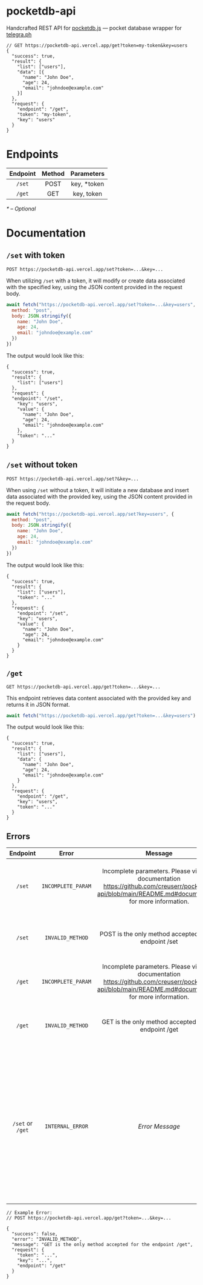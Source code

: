 # pocketdb-api

Handcrafted REST API for [pocketdb.js](https://gist.github.com/creuserr/a6b445c27ff248b3971c0a65bcd89a35) &mdash; pocket database wrapper for [telegra.ph](https://telegra.ph)

```json5
// GET https://pocketdb-api.vercel.app/get?token=my-token&key=users
{
  "success": true,
  "result": {
    "list": ["users"],
    "data": [{
      "name": "John Doe",
      "age": 24,
      "email": "johndoe@example.com"
    }]
  },
  "request": {
    "endpoint": "/get",
    "token": "my-token",
    "key": "users"
  }
}
```

# Endpoints
| Endpoint | Method | Parameters |
|:--------:|:------:|:----------:|
| `/set` | POST | key, &ast;token |
| `/get` | GET | key, token |

*&ast; &ndash; Optional*

# Documentation
## `/set` with token
```
POST https://pocketdb-api.vercel.app/set?token=...&key=...
```

When utilizing `/set` with a token, it will modify or create data associated with the specified key, using the JSON content provided in the request body.

```js
await fetch("https://pocketdb-api.vercel.app/set?token=...&key=users", {
  method: "post",
  body: JSON.stringify({
    name: "John Doe",
    age: 24,
    email: "johndoe@example.com"
  })
})
```

The output would look like this:
```json5
{
  "success": true,
  "result": {
    "list": ["users"]
  },
  "request": {
  "endpoint": "/set",
    "key": "users",
    "value": {
      "name": "John Doe",
      "age": 24,
      "email": "johndoe@example.com"
    },
    "token": "..."
  }
}
```

## `/set` without token
```
POST https://pocketdb-api.vercel.app/set?&key=...
```

When using `/set` without a token, it will initiate a new database and insert data associated with the provided key, using the JSON content provided in the request body.

```js
await fetch("https://pocketdb-api.vercel.app/set?key=users", {
  method: "post",
  body: JSON.stringify({
    name: "John Doe",
    age: 24,
    email: "johndoe@example.com"
  })
})
```

The output would look like this:
```json5
{
  "success": true,
  "result": {
    "list": ["users"],
    "token": "..."
  },
  "request": {
    "endpoint": "/set",
    "key": "users",
    "value": {
      "name": "John Doe",
      "age": 24,
      "email": "johndoe@example.com"
    }
  }
}
```

## `/get`
```
GET https://pocketdb-api.vercel.app/get?token=...&key=...
```

This endpoint retrieves data content associated with the provided key and returns it in JSON format.

```js
await fetch("https://pocketdb-api.vercel.app/get?token=...&key=users")
```

The output would look like this:
```json5
{
  "success": true,
  "result": {
    "list": ["users"],
    "data": {
      "name": "John Doe",
      "age": 24,
      "email": "johndoe@example.com"
    }
  },
  "request": {
    "endpoint": "/get",
    "key": "users",
    "token": "..."
  }
}
```

## Errors

| Endpoint | Error | Message | Cause |
|:--------:|:-----:|:-------:|:-----:|
| `/set` | `INCOMPLETE_PARAM` | Incomplete parameters. Please view the documentation https://github.com/creuserr/pocketdb-api/blob/main/README.md#documentation for more information. | The parameter `key` is required. As well as the body as JSON. |
| `/set` | `INVALID_METHOD` | POST is the only method accepted for the endpoint /set | The endpoint `/set` only accepts the `POST` method. |
| `/get` | `INCOMPLETE_PARAM` | Incomplete parameters. Please view the documentation https://github.com/creuserr/pocketdb-api/blob/main/README.md#documentation for more information. | The parameters `key` and `token` are required. |
| `/get` | `INVALID_METHOD` | GET is the only method accepted for the endpoint /get | The endpoint `/get` only accepts the `GET` method. |
| `/set` or `/get` | `INTERNAL_ERROR` | *Error Message* | This error may vary depending on the raised error. Possible causes include invalid JSON, connection failure, database not found (token doesn't exist), or key not found. |

```json5
// Example Error:
// POST https://pocketdb-api.vercel.app/get?token=...&key=...

{
  "success": false,
  "error": "INVALID_METHOD",
  "message": "GET is the only method accepted for the endpoint /get",
  "request": {
    "token": "...",
    "key": "...",
    "endpoint": "/get"
  }
}
```
